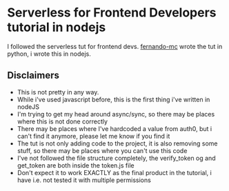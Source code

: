# Serverless for Frontend Developers tutorial in nodejs

I followed the serverless tut for frontend devs. [fernando-mc](https://github.com/fernando-mc/serverless-learn-serverlessjams) wrote the tut in python, i wrote this in nodejs. 

## Disclaimers 
* This is not pretty in any way. 
* While i've used javascript before, this is the first thing i've written in nodeJS
* I'm trying to get my head around async/sync, so there may be places where this is not done correctly
* There may be places where I've hardcoded a value from auth0, but i can't find it anymore, please let me know if you find it
* The tut is not only adding code to the project, it is also removing some stuff, so there may be places where you can't use this code
* I've not followed the file structure completely, the verify_token og and get_token are both inside the token.js file
* Don't expect it to work EXACTLY as the final product in the tutorial, i have i.e. not tested it with multiple permissions
